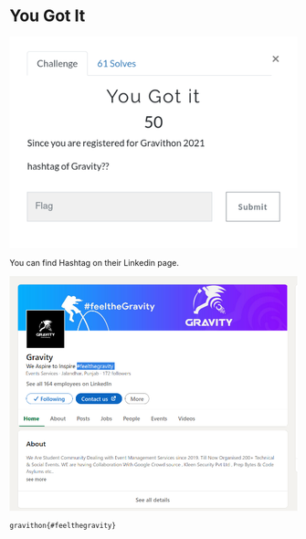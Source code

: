 # You Got It

![](img/1.png)

You can find Hashtag on their Linkedin page.

![](img/2.png)

```
gravithon{#feelthegravity}
```

